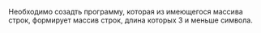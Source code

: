 Необходимо созадть программу, которая из имеющегося массива строк, формирует массив строк, длина которых 3 и меньше символа.